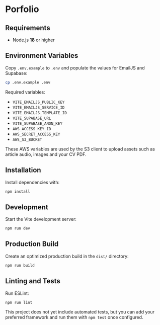 # Porfolio

## Requirements

* Node.js **18** or higher

## Environment Variables

Copy `.env.example` to `.env` and populate the values for EmailJS and Supabase:

```bash
cp .env.example .env
```

Required variables:

- `VITE_EMAILJS_PUBLIC_KEY`
- `VITE_EMAILJS_SERVICE_ID`
- `VITE_EMAILJS_TEMPLATE_ID`
- `VITE_SUPABASE_URL`
- `VITE_SUPABASE_ANON_KEY`
- `AWS_ACCESS_KEY_ID`
- `AWS_SECRET_ACCESS_KEY`
- `AWS_S3_BUCKET`

These AWS variables are used by the S3 client to upload assets such as article audio, images and your CV PDF.

## Installation

Install dependencies with:

```bash
npm install
```

## Development

Start the Vite development server:

```bash
npm run dev
```

## Production Build

Create an optimized production build in the `dist/` directory:

```bash
npm run build
```

## Linting and Tests

Run ESLint:

```bash
npm run lint
```

This project does not yet include automated tests, but you can add your
preferred framework and run them with `npm test` once configured.

